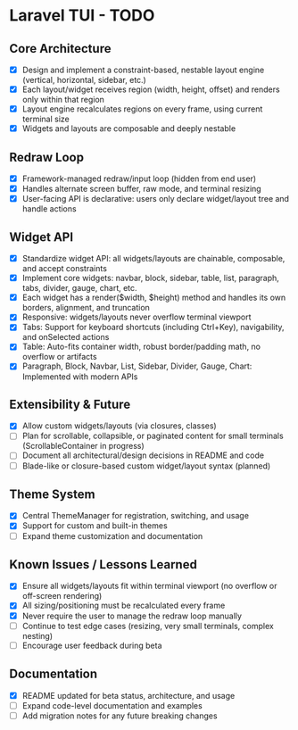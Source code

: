 # Laravel TUI - TODO

## Core Architecture
- [x] Design and implement a constraint-based, nestable layout engine (vertical, horizontal, sidebar, etc.)
- [x] Each layout/widget receives region (width, height, offset) and renders only within that region
- [x] Layout engine recalculates regions on every frame, using current terminal size
- [x] Widgets and layouts are composable and deeply nestable

## Redraw Loop
- [x] Framework-managed redraw/input loop (hidden from end user)
- [x] Handles alternate screen buffer, raw mode, and terminal resizing
- [x] User-facing API is declarative: users only declare widget/layout tree and handle actions

## Widget API
- [x] Standardize widget API: all widgets/layouts are chainable, composable, and accept constraints
- [x] Implement core widgets: navbar, block, sidebar, table, list, paragraph, tabs, divider, gauge, chart, etc.
- [x] Each widget has a render($width, $height) method and handles its own borders, alignment, and truncation
- [x] Responsive: widgets/layouts never overflow terminal viewport
- [x] Tabs: Support for keyboard shortcuts (including Ctrl+Key), navigability, and onSelected actions
- [x] Table: Auto-fits container width, robust border/padding math, no overflow or artifacts
- [x] Paragraph, Block, Navbar, List, Sidebar, Divider, Gauge, Chart: Implemented with modern APIs

## Extensibility & Future
- [x] Allow custom widgets/layouts (via closures, classes)
- [ ] Plan for scrollable, collapsible, or paginated content for small terminals (ScrollableContainer in progress)
- [ ] Document all architectural/design decisions in README and code
- [ ] Blade-like or closure-based custom widget/layout syntax (planned)

## Theme System
- [x] Central ThemeManager for registration, switching, and usage
- [x] Support for custom and built-in themes
- [ ] Expand theme customization and documentation

## Known Issues / Lessons Learned
- [x] Ensure all widgets/layouts fit within terminal viewport (no overflow or off-screen rendering)
- [x] All sizing/positioning must be recalculated every frame
- [x] Never require the user to manage the redraw loop manually
- [ ] Continue to test edge cases (resizing, very small terminals, complex nesting)
- [ ] Encourage user feedback during beta

## Documentation
- [x] README updated for beta status, architecture, and usage
- [ ] Expand code-level documentation and examples
- [ ] Add migration notes for any future breaking changes
